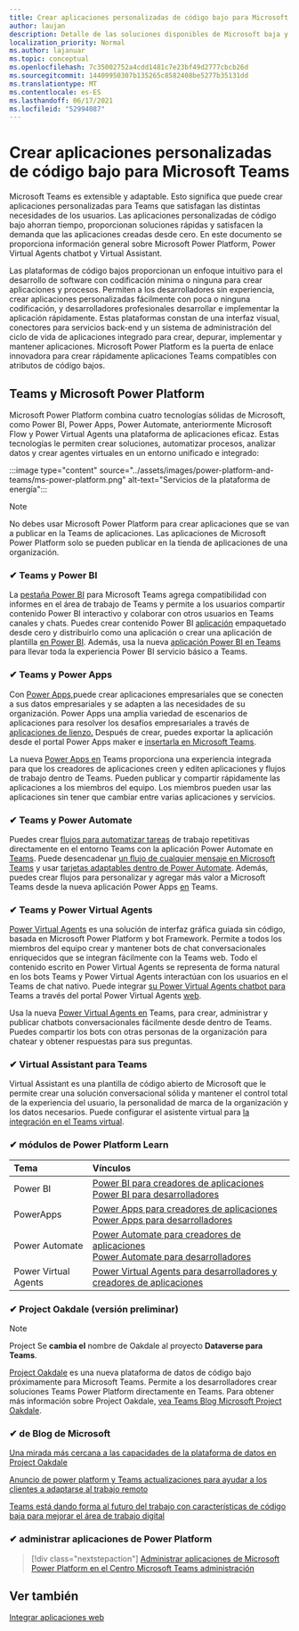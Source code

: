 ```yaml
---
title: Crear aplicaciones personalizadas de código bajo para Microsoft Teams
author: laujan
description: Detalle de las soluciones disponibles de Microsoft baja y sin código para Teams
localization_priority: Normal
ms.author: lajanuar
ms.topic: conceptual
ms.openlocfilehash: 7c35002752a4cdd1481c7e23bf49d2777cbcb26d
ms.sourcegitcommit: 14409950307b135265c8582408be5277b35131dd
ms.translationtype: MT
ms.contentlocale: es-ES
ms.lasthandoff: 06/17/2021
ms.locfileid: "52994087"
---
```

# <a name="create-low-code-custom-apps-for-microsoft-teams"></a>Crear aplicaciones personalizadas de código bajo para Microsoft Teams

Microsoft Teams es extensible y adaptable. Esto significa que puede crear aplicaciones personalizadas para Teams que satisfagan las distintas necesidades de los usuarios. Las aplicaciones personalizadas de código bajo ahorran tiempo, proporcionan soluciones rápidas y satisfacen la demanda que las aplicaciones creadas desde cero. En este documento se proporciona información general sobre Microsoft Power Platform, Power Virtual Agents chatbot y Virtual Assistant.

Las plataformas de código bajos proporcionan un enfoque intuitivo para el desarrollo de software con codificación mínima o ninguna para crear aplicaciones y procesos. Permiten a los desarrolladores sin experiencia, crear aplicaciones personalizadas fácilmente con poca o ninguna codificación, y desarrolladores profesionales desarrollar e implementar la aplicación rápidamente. Estas plataformas constan de una interfaz visual, conectores para servicios back-end y un sistema de administración del ciclo de vida de aplicaciones integrado para crear, depurar, implementar y mantener aplicaciones. Microsoft Power Platform es la puerta de enlace innovadora para crear rápidamente aplicaciones Teams compatibles con atributos de código bajos.

## <a name="teams-and-microsoft-power-platform"></a>Teams y Microsoft Power Platform

Microsoft Power Platform combina cuatro tecnologías sólidas de Microsoft, como Power BI, Power Apps, Power Automate, anteriormente Microsoft Flow y Power Virtual Agents una plataforma de aplicaciones eficaz. Estas tecnologías le permiten crear soluciones, automatizar procesos, analizar datos y crear agentes virtuales en un entorno unificado e integrado:

:::image type="content" source="../assets/images/power-platform-and-teams/ms-power-platform.png" alt-text="Servicios de la plataforma de energía":::

> [!NOTE]
> No debes usar Microsoft Power Platform para crear aplicaciones que se van a publicar en la Teams de aplicaciones. Las aplicaciones de Microsoft Power Platform solo se pueden publicar en la tienda de aplicaciones de una organización.

### <a name="-teams-and-power-bi"></a>✔ Teams y Power BI

La [pestaña Power BI](https://powerbi.microsoft.com/blog/announcing-new-power-bi-tab-for-microsoft-teams/) para Microsoft Teams agrega compatibilidad con informes en el área de [](/power-bi/collaborate-share/service-embed-report-microsoft-teams) trabajo de Teams y [](/power-bi/collaborate-share/service-collaborate-microsoft-teams) permite a los usuarios compartir contenido Power BI interactivo y colaborar con otros usuarios en Teams canales y chats. Puedes crear contenido Power BI [aplicación](/power-bi/collaborate-share/service-create-distribute-apps) empaquetado desde cero y distribuirlo como una aplicación o crear una aplicación de plantilla [en Power BI](/power-bi/connect-data/service-template-apps-create). Además, usa la nueva [aplicación Power BI en Teams](https://go.microsoft.com/fwlink/?linkid=2143643) para llevar toda la experiencia Power BI servicio básico a Teams.

### <a name="-teams-and-power-apps"></a>✔ Teams y Power Apps

Con [Power Apps,](/powerapps/powerapps-overview)puede crear aplicaciones empresariales que se conecten a sus datos empresariales y se adapten a las necesidades de su organización.  Power Apps una amplia variedad de escenarios de aplicaciones para resolver los desafíos empresariales a través de [aplicaciones de lienzo.](/powerapps/maker/#canvas-apps) Después de crear, puedes exportar la aplicación desde el portal Power Apps maker e [insertarla en Microsoft Teams](/power-platform/admin/embed-app-teams).

La nueva [Power Apps en](https://go.microsoft.com/fwlink/?linkid=2143374) Teams proporciona una experiencia integrada para que los creadores de aplicaciones creen y editen aplicaciones y flujos de trabajo dentro de Teams. Pueden publicar y compartir rápidamente las aplicaciones a los miembros del equipo. Los miembros pueden usar las aplicaciones sin tener que cambiar entre varias aplicaciones y servicios.

### <a name="-teams-and-power-automate"></a>✔ Teams y Power Automate

Puedes crear [flujos para automatizar tareas](https://flow.microsoft.com/connectors/shared_teams/microsoft-teams/) de trabajo repetitivas directamente en el entorno Teams con la aplicación Power Automate en [Teams](/power-automate/flows-teams). Puede desencadenar [un flujo de cualquier mensaje en Microsoft Teams](/power-automate/trigger-flow-teams-message) y usar [tarjetas adaptables dentro de Power Automate](/power-automate/create-adaptive-cards). Además, puedes crear flujos para personalizar y agregar más valor a Microsoft Teams desde la nueva aplicación Power Apps [en](https://go.microsoft.com/fwlink/?linkid=2143539) Teams.

### <a name="-teams-and-power-virtual-agents"></a>✔ Teams y Power Virtual Agents

[Power Virtual Agents](/power-virtual-agents/fundamentals-what-is-power-virtual-agents) es una solución de interfaz gráfica guiada sin código, basada en Microsoft Power Platform y bot Framework. Permite a todos los miembros del equipo crear y mantener bots de chat conversacionales enriquecidos que se integran fácilmente con la Teams web. Todo el contenido escrito en Power Virtual Agents se representa de forma natural en los bots Teams y Power Virtual Agents interactúan con los usuarios en el Teams de chat nativo. Puede integrar [su Power Virtual Agents chatbot para](/power-virtual-agents/publication-add-bot-to-microsoft-teams) Teams a través del portal Power Virtual Agents [web](https://powervirtualagents.microsoft.com).

Usa la nueva [Power Virtual Agents en](https://aka.ms/pva-teams-docs) Teams, para crear, administrar y publicar chatbots conversacionales fácilmente desde dentro de Teams. Puedes compartir los bots con otras personas de la organización para chatear y obtener respuestas para sus preguntas.

### <a name="-virtual-assistant-for-teams"></a>✔ Virtual Assistant para Teams

Virtual Assistant es una plantilla de código abierto de Microsoft que le permite crear una solución conversacional sólida y mantener el control total de la experiencia del usuario, la personalidad de marca de la organización y los datos necesarios. Puede configurar el asistente virtual para [la integración en el Teams virtual](https://microsoft.github.io/botframework-solutions/clients-and-channels/tutorials/enable-teams/1-intro). 

### <a name="-power-platform-learn-modules"></a>✔ módulos de Power Platform Learn

|  Tema  |  Vínculos  |
|:---------|:----------------------|
|Power BI|[Power BI para creadores de aplicaciones](/learn/browse/?expanded=power-platform&products=power-bi&roles=maker)</br>[Power BI para desarrolladores](/learn/browse/?expanded=power-platform&products=power-bi&roles=developer)|
|PowerApps|[Power Apps para creadores de aplicaciones](/learn/browse/?products=power-apps&roles=maker)</br>[Power Apps para desarrolladores](/learn/browse/?products=power-apps)|
|Power Automate|[Power Automate para creadores de aplicaciones](/learn/browse/?expanded=power-platform&products=power-automate&roles=maker)</br>[Power Automate para desarrolladores](/learn/browse/?expanded=power-platform&products=power-automate&roles=developer)|
|Power Virtual Agents|[Power Virtual Agents para desarrolladores y creadores de aplicaciones](/learn/browse/?products=power-virtual-agents&expanded=power-platform&roles=maker)|

### <a name="-project-oakdale-preview"></a>✔ Project Oakdale (versión preliminar)

> [!NOTE]
> Project Se **cambia el** nombre de Oakdale al proyecto **Dataverse para Teams**.

[Project Oakdale](https://techcommunity.microsoft.com/t5/microsoft-teams-blog/teams-is-shaping-the-future-of-work-with-low-code-features-to/ba-p/1507180
) es una nueva plataforma de datos de código bajo próximamente para Microsoft Teams. Permite a los desarrolladores crear soluciones Teams Power Platform directamente en Teams. Para obtener más información sobre Project Oakdale, [vea Teams Blog Microsoft Project Oakdale](https://powerapps.microsoft.com/blog/introducing-project-oakdale-a-new-low-code-data-platform-for-microsoft-teams).

### <a name="-microsoft-blog-insights"></a>✔ de Blog de Microsoft

[Una mirada más cercana a las capacidades de la plataforma de datos en Project Oakdale](https://powerapps.microsoft.com/blog/a-closer-look-at-data-platform-capabilities-in-project-oakdale/)

[Anuncio de power platform y Teams actualizaciones para ayudar a los clientes a adaptarse al trabajo remoto](https://cloudblogs.microsoft.com/powerplatform/2020/05/19/announcing-power-platform-and-teams-updates-to-help-customers-adapt-to-remote-work/)

[Teams está dando forma al futuro del trabajo con características de código baja para mejorar el área de trabajo digital](https://techcommunity.microsoft.com/t5/microsoft-teams-blog/teams-is-shaping-the-future-of-work-with-low-code-features-to/ba-p/1507180)

### <a name="-managing-power-platform-apps"></a>✔ administrar aplicaciones de Power Platform

> [!div class="nextstepaction"]
> [Administrar aplicaciones de Microsoft Power Platform en el Centro Microsoft Teams administración](/microsoftteams/manage-power-platform-apps)

## <a name="see-also"></a>Ver también

[Integrar aplicaciones web](~/samples/integrate-web-apps-overview.md)
